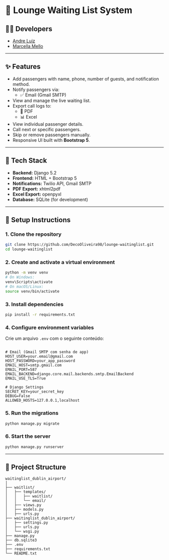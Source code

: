 🛫 Lounge Waiting List System
=============================

## 👨‍💻 Developers

- [Andre Luiz](https://www.linkedin.com/in/andre-oliveira-1066b7220/)
- [Marcella Mello](https://www.linkedin.com/in/marcellasouzamello/)

---

## ✨ Features

- Add passengers with name, phone, number of guests, and notification method.
- Notify passengers via:
  - ✅ Email (Gmail SMTP)
- View and manage the live waiting list.
- Export call logs to:
  - 📄 PDF
  - 📊 Excel
- View individual passenger details.
- Call next or specific passengers.
- Skip or remove passengers manually.
- Responsive UI built with **Bootstrap 5**.

---

## 🔧 Tech Stack

- **Backend:** Django 5.2
- **Frontend:** HTML + Bootstrap 5
- **Notifications:** Twilio API, Gmail SMTP
- **PDF Export:** xhtml2pdf
- **Excel Export:** openpyxl
- **Database:** SQLite (for development)

---

## 🚀 Setup Instructions

### 1. Clone the repository
```bash
git clone https://github.com/DecoOliveira98/lounge-waitinglist.git
cd lounge-waitinglist
```

### 2. Create and activate a virtual environment
```bash
python -m venv venv
# On Windows:
venv\Scripts\activate
# On macOS/Linux:
source venv/bin/activate
```

### 3. Install dependencies
```bash
pip install -r requirements.txt
```

### 4. Configure environment variables

Crie um arquivo `.env` com o seguinte conteúdo:

```

# Email (Gmail SMTP com senha de app)
HOST_USER=your.email@gmail.com
HOST_PASSWORD=your_app_password
EMAIL_HOST=smtp.gmail.com
EMAIL_PORT=587
EMAIL_BACKEND=django.core.mail.backends.smtp.EmailBackend
EMAIL_USE_TLS=True

# Django Settings
SECRET_KEY=your_secret_key
DEBUG=False
ALLOWED_HOSTS=127.0.0.1,localhost
```

### 5. Run the migrations
```bash
python manage.py migrate
```

### 6. Start the server
```bash
python manage.py runserver
```

---

## 📁 Project Structure

```
waitinglist_dublin_airport/
│
├── waitlist/
│   ├── templates/
│   │   ├── waitlist/
│   │   └── email/
│   ├── views.py
│   ├── models.py
│   ├── urls.py
├── waitinglist_dublin_airport/
│   ├── settings.py
│   ├── urls.py
│   └── wsgi.py
├── manage.py
├── db.sqlite3
├── .env
├── requirements.txt
└── README.txt
```